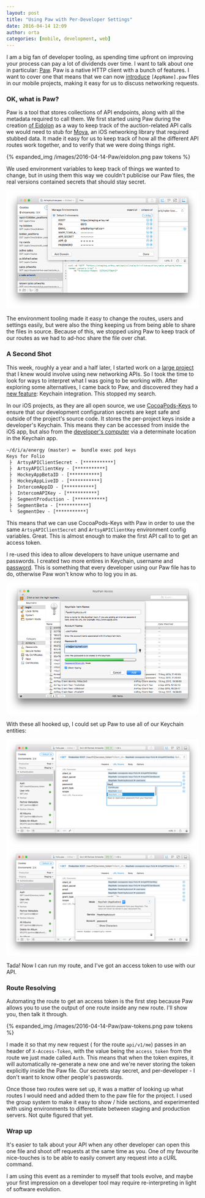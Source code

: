 ```yaml
---
layout: post
title: "Using Paw with Per-Developer Settings"
date: 2016-04-14 12:09
author: orta
categories: [mobile, development, web]
---
```


I am a big fan of developer tooling, as spending time upfront on improving your process can pay a lot of dividends over time. I want to talk about one in particular: [Paw](https://luckymarmot.com/paw). Paw is a native HTTP client with a bunch of features. I want to cover one that means that we can now [introduce](https://github.com/artsy/energy/pull/192) `[AppName].paw` files in our mobile projects, making it easy for us to discuss networking requests.

<!-- more -->

### OK, what is Paw?

Paw is a tool that stores collections of API endpoints, along with all the metadata required to call them. We first started using Paw during the creation [of Eidolon](https://github.com/artsy/eidolon/blob/master/Kiosk/Stubbed%20Responses/Me.json) as a way to keep track of the auction-related API calls we would need to stub for [Moya](http://cocoapods.org/pods/moya), an iOS networking library that required stubbed data. It made it easy for us to keep track of how all the different API routes work together, and to verify that we were doing things right.

{% expanded_img /images/2016-04-14-Paw/eidolon.png paw tokens %}

We used environment variables to keep track of things we wanted to change, but in using them this way we couldn't publicise our Paw files, the real versions contained secrets that should stay secret.

![Environments for Eidolon](/images/2016-04-14-Paw/eidolon-env.png)

The environment tooling made it easy to change the routes, users and settings easily, but were also the thing keeping us from being able to share the files in source. Because of this, we stopped using Paw to keep track of our routes as we had to ad-hoc share the file over chat.

### A Second Shot

This week, roughly a year and a half later, I started work on a [large project](https://github.com/artsy/energy/pull/189) that I knew would involve using new networking APIs. So I took the time to look for ways to interpret what I was going to be working with. After exploring some alternatives, I came back to Paw, and discovered they had a [new feature](https://blog.luckymarmot.com/posts/paw-23-keep-it-secret-keep-it-safe/): Keychain integration. This stopped my search.

In our iOS projects, as they are all open source, we use [CocoaPods-Keys](https://github.com/orta/cocoapods-keys) to ensure that our development configuration secrets are kept safe and outside of the project's source code. It stores the per-project keys inside a developer's Keychain. This means they can be accessed from inside the iOS app, but also from the [developer's computer](/images/2016-04-14-Paw/keychain.png) via a determinate location in the Keychain app.

```
~/d/i/a/energy (master) ⏛  bundle exec pod keys
Keys for Folio
 ├  ArtsyAPIClientSecret - [***********]
 ├  ArtsyAPIClientKey - [***********]
 ├  HockeyAppBetaID - [***********]
 ├  HockeyAppLiveID - [***********]
 ├  IntercomAppID - [***********]
 ├  IntercomAPIKey - [***********]
 ├  SegmentProduction - [***********]
 ├  SegmentBeta - [***********]
 └  SegmentDev - [***********]
```

This means that we can use CocoaPods-Keys with Paw in order to use the same `ArtsyAPIClientSecret` and `ArtsyAPIClientKey` environment config variables. Great. This is almost enough to make the first API call to to get an access token.

I re-used this idea to allow developers to have unique username and passwords. I created two more entires in Keychain, username and [password](/images/2016-04-14-Paw/keychain-password.png). This is something that every developer using our Paw file has to do, otherwise Paw won't know who to log you in as.

![Keychain Email](/images/2016-04-14-Paw/keychain-username.png)

With these all hooked up, I could set up Paw to use all of our Keychain entities:

![Paw Adding Keychain](/images/2016-04-14-Paw/paw-adding-keychain.png)
![Paw Setting Password](/images/2016-04-14-Paw/paw-setting-password.png)

Tada! Now I can run my route, and I've got an access token to use with our API.

### Route Resolving

Automating the route to get an access token is the first step because Paw allows you to use the output of one route inside any new route. I'll show you, then talk it through.

{% expanded_img /images/2016-04-14-Paw/paw-tokens.png paw tokens %}

I made it so that my new request ( for the route `api/v1/me`)  passes in an header of `X-Access-Token`, with the value being the `access_token` from the route we just made called `Auth`. This means that when the token expires, it will automatically re-generate a new one and we're never storing the token explicitly inside the Paw file. Our secrets stay secret, and per-developer - I don't want to know other people's passwords.

Once those two routes were set up, it was a matter of looking up what routes I would need and added them to the paw file for the project. I used the group system to make it easy to show / hide sections, and experimented with using environments to differentiate between staging and production servers. Not quite figured that yet.

### Wrap up

It's easier to talk about your API when any other developer can open this one file and shoot off requests at the same time as you. One of my favourite nice-touches is to be able to easily convert any request into a cURL command.

I am using this event as a reminder to myself that tools evolve, and maybe your first impression on a developer tool may require re-interpreting in light of software evolution.

